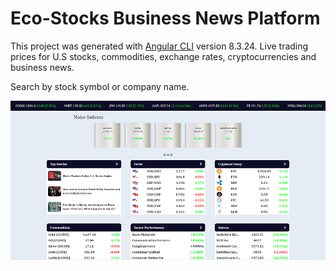 # Eco-Stocks Business News Platform

This project was generated with [Angular CLI](https://github.com/angular/angular-cli) version 8.3.24.
Live trading prices for U.S stocks, commodities, exchange rates, cryptocurrencies and business news.

Search by stock symbol or company name.

![preview](https://github.com/OcelotDive/stocks/blob/master/images/mainPage.PNG)







